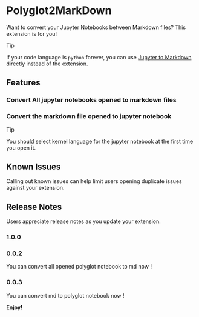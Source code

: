 # Polyglot2MarkDown

Want to convert your Jupyter Notebooks between  Markdown files? This extension is for you!
> [!TIP]
>If your code language is `python` forever, you can use [Jupyter to Markdown](https://marketplace.visualstudio.com/items?itemName=Leytton.jupyter-to-markdown) directly instead of the extension.


## Features
###  Convert All jupyter notebooks opened to markdown files
### Convert the markdown file opened to jupyter notebook
> [!TIP]
> You should select kernel language for the jupyter notebook  at the first time you open it.




## Known Issues

Calling out known issues can help limit users opening duplicate issues against your extension.

## Release Notes

Users appreciate release notes as you update your extension.

### 1.0.0
### 0.0.2
You can convert all opened polyglot notebook to md now !
### 0.0.3
You can convert md to polyglot notebook now !



**Enjoy!**
